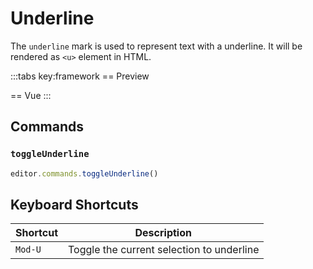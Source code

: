 # Underline

The `underline` mark is used to represent text with a underline. It will be rendered as `<u>` element in HTML.

<script setup>
import { ExamplePlaygroundLazy } from '../../components/example-playground-lazy'
import App from '../../components/vue-underline/App.vue'
</script>

:::tabs key:framework
== Preview

<div class="p-2"><App/></div>
== Vue
<ExamplePlaygroundLazy example="vue-underline" />
:::

## Commands

### `toggleUnderline`

```ts
editor.commands.toggleUnderline()
```

## Keyboard Shortcuts

| Shortcut | Description                               |
| -------- | ----------------------------------------- |
| `Mod-U`  | Toggle the current selection to underline |
